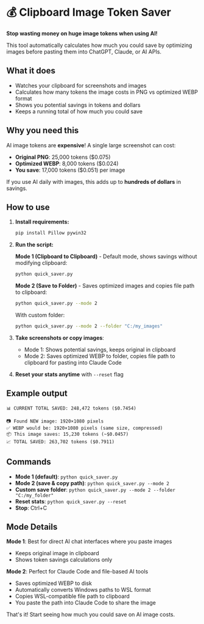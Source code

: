 # 💰 Clipboard Image Token Saver

**Stop wasting money on huge image tokens when using AI!**

This tool automatically calculates how much you could save by optimizing images before pasting them into ChatGPT, Claude, or AI APIs.

## What it does

- Watches your clipboard for screenshots and images
- Calculates how many tokens the image costs in PNG vs optimized WEBP format
- Shows you potential savings in tokens and dollars
- Keeps a running total of how much you could save

## Why you need this

AI image tokens are **expensive**! A single large screenshot can cost:

- **Original PNG**: 25,000 tokens ($0.075)
- **Optimized WEBP**: 8,000 tokens ($0.024)
- **You save**: 17,000 tokens ($0.051) per image

If you use AI daily with images, this adds up to **hundreds of dollars** in savings.

## How to use

1. **Install requirements:**

   ```bash
   pip install Pillow pywin32
   ```

2. **Run the script:**

   **Mode 1 (Clipboard to Clipboard)** - Default mode, shows savings without modifying clipboard:
   ```bash
   python quick_saver.py
   ```

   **Mode 2 (Save to Folder)** - Saves optimized images and copies file path to clipboard:
   ```bash
   python quick_saver.py --mode 2
   ```

   With custom folder:
   ```bash
   python quick_saver.py --mode 2 --folder "C:/my_images"
   ```

3. **Take screenshots or copy images**:
   - Mode 1: Shows potential savings, keeps original in clipboard
   - Mode 2: Saves optimized WEBP to folder, copies file path to clipboard for pasting into Claude Code

4. **Reset your stats anytime** with `--reset` flag

## Example output

```
📊 CURRENT TOTAL SAVED: 248,472 tokens ($0.7454)

📷 Found NEW image: 1920×1080 pixels
✅ WEBP would be: 1920×1080 pixels (same size, compressed)
📦 This image saves: 15,230 tokens (~$0.0457)
📈 TOTAL SAVED: 263,702 tokens ($0.7911)
```

## Commands

- **Mode 1 (default)**: `python quick_saver.py`
- **Mode 2 (save & copy path)**: `python quick_saver.py --mode 2`
- **Custom save folder**: `python quick_saver.py --mode 2 --folder "C:/my_folder"`
- **Reset stats**: `python quick_saver.py --reset`
- **Stop**: Ctrl+C

## Mode Details

**Mode 1**: Best for direct AI chat interfaces where you paste images
- Keeps original image in clipboard
- Shows token savings calculations only

**Mode 2**: Perfect for Claude Code and file-based AI tools
- Saves optimized WEBP to disk
- Automatically converts Windows paths to WSL format
- Copies WSL-compatible file path to clipboard
- You paste the path into Claude Code to share the image

That's it! Start seeing how much you could save on AI image costs.
